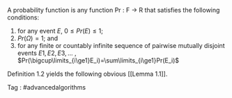 A probability function is any function Pr : F → R that satisfies the following conditions:
1. for any event $E$, $0 ≤ Pr(E) ≤ 1$;
2. $Pr(\Omega) = 1$; and
3. for any finite or countably infinite sequence of pairwise mutually disjoint events $E1, E2, E3, ...$  , $Pr(\bigcup\limits_{i\ge1}E_i)=\sum\limits_{i\ge1}Pr(E_i)$ 

Definition 1.2 yields the following obvious [[Lemma 1.1]].


Tag : #advancedalgorithms
